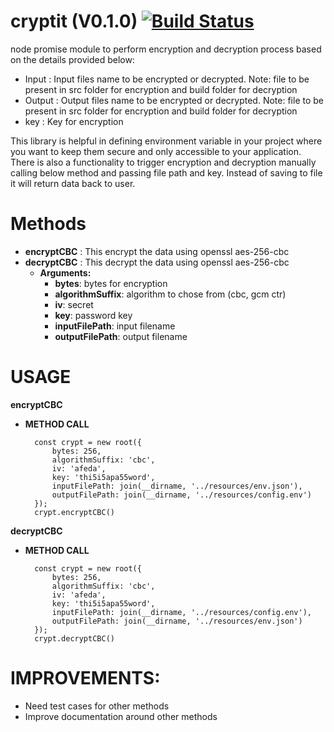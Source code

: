 cryptit (V0.1.0)
 [![Build Status](https://travis-ci.org/deepaknverma/cryptit.svg?branch=master)](https://travis-ci.org/deepaknverma/cryptit)
================

node promise module to perform encryption and decryption process based on the details provided below:

- Input : Input files name to be encrypted or decrypted. Note: file to be present in src folder for encryption and 	build folder for decryption 
- Output : Output files name to be encrypted or decrypted. Note: file to be present in src folder for encryption 	and build folder for decryption
- key : Key for encryption

This library is helpful in defining environment variable in your project where you want to keep them secure and only accessible to your application. There is also a functionality to trigger encryption and decryption manually calling below method and passing file path and key. Instead of saving to file it will return data back to user.

Methods
=======
- **encryptCBC** : This encrypt the data using openssl aes-256-cbc
- **decryptCBC** : This decrypt the data using openssl aes-256-cbc
    -  **Arguments:**
    	- **bytes**: bytes for encryption
    	- **algorithmSuffix**:  algorithm to chose from (cbc, gcm ctr)
    	- **iv**:  secret
    	- **key**: password key
    	- **inputFilePath**: input filename
    	- **outputFilePath**: output filename

USAGE
======

**encryptCBC**

- **METHOD CALL**

		const crypt = new root({
			bytes: 256,
			algorithmSuffix: 'cbc',
			iv: 'afeda',
			key: 'thi5i5apa55word',
			inputFilePath: join(__dirname, '../resources/env.json'),
			outputFilePath: join(__dirname, '../resources/config.env')
		});
		crypt.encryptCBC()
	
**decryptCBC**

- **METHOD CALL**

		const crypt = new root({
			bytes: 256,
			algorithmSuffix: 'cbc',
			iv: 'afeda',
			key: 'thi5i5apa55word',
			inputFilePath: join(__dirname, '../resources/config.env'),
			outputFilePath: join(__dirname, '../resources/env.json')
		});
		crypt.decryptCBC()
			
IMPROVEMENTS:
==============

- Need test cases for other methods
- Improve documentation around other methods 
